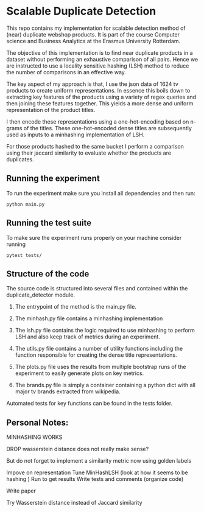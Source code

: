 # Scalable Duplicate Detection

This repo contains my implementation for scalable detection method of (near) duplicate webshop products.
It is part of the course Computer science and Business Analytics at the Erasmus University Rotterdam.

The objective of this implementation is to find near duplicate products in a dataset
without performing an exhaustive comparison of all pairs. Hence we are instructed
to use a locality sensitive hashing (LSH) method to reduce the number of comparisons
in an effective way.

The key aspect of my approach is that, I use the json data of 1624 tv products to create uniform representations.
In essence this boils down to extracting key features of the products
using a variety of regex queries and then joining these features together.
This yields a more dense and uniform representation of the product titles.

I then encode these representations using a one-hot-encoding based on
n-grams of the titles. These one-hot-encoded dense titles are
subsequently used as inputs to a minhashing implementation of
LSH.

For those products hashed to the same bucket I perform a comparison using
their jaccard similarity to evaluate whether the products are duplicates.

## Running the experiment

To run the experiment make sure you install all dependencies and then run:

```
python main.py
```

## Running the test suite

To make sure the experiment runs properly on your machine consider running

```
pytest tests/
```

## Structure of the code

The source code is structured into several files and contained within the duplicate_detector module.

1.  The entrypoint of the method is the main.py file.
2.  The minhash.py file contains a minhashing implementation
3.  The lsh.py file contains the logic required to use minhashing to perform LSH and also keep track of metrics during
    an experiment.
4.  The utils.py file contains a number of utility functions including the function responsible for creating the dense title representations.
5.  The plots.py file uses the results from multiple bootstrap runs of the experiment to easily generate plots on key metrics.

6.  The brands.py file is simply a container containing a python dict with
    all major tv brands extracted from wikipedia.

Automated tests for key functions can be found in the tests folder.

## Personal Notes:

MINHASHING WORKS

DROP wasserstein distance does not really make sense?

But do not forget to implement a similarity metric now using golden labels

Impove on representation
Tune MinHashLSH (look at how it seems to be hashing )
Run to get results
Write tests and comments (organize code)

Write paper

Try Wasserstein distance instead of Jaccard similarity
